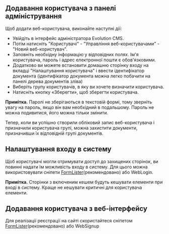 ## Додавання користувача з панелі адміністрування ##
Щоб додати веб-користувача, виконайте наступні дії:
* Увійдіть в інтерфейс адміністратора Evolution CMS.
* Потім натисніть "Користувачі" - "Управління веб-користувачами" - "Новий веб-користувач".
* Заповніть необхідну інформацію у відповідних полях. Ім'я користувача, пароль і адрес електронної пошти є обов'язковими.
* Додатково ви можете встановити домашню сторінку входу на вкладці "Налаштування користувача" і ввести ідентифікатор документа (ідентифікатор документа можна легко побачити на панелі дерева документів зліва)
* Виберіть групу користувачів, в яку ви хочете визначити користувача.
* Натисніть кнопку «Зберегти», щоб зберегти користувача.

**Примітка.** Паролі не зберігаються в текстовій формі, тому зверніть увагу на пароль, якщо він вам необхідний в подальшому. Пароль не можна подивитися, його можна тільки змінити.

Тепер, коли ви успішно створили обліковий запис веб-користувача і призначили користувача групі, можна захистити документи, призначивши їх відповідній групі документів.

## Налаштування входу в систему ##
Щоб користувачі могли отримувати доступ до захищених сторінок, ви повинні надати їм можливість входу в систему. Для цього можна використовувати сніпети [FormLister](http://docs.evo.im/04_extras/formlister/avtorizaciya_polzovateley.html)(рекомендовано) або WebLogin.

**Примітка.** Сторінки з включеним кешем будуть кешувати елементи при вході в систему. Краще не кешувати критичні для користувача елементи.

## Додавання користувача з веб-інтерфейсу ##
Для реалізації реєстрації на сайті скористайтеся сніпетом [FormLister](http://docs.evo.im/04_extras/formlister/registraciya_polzovateley.html)(рекомендовано) або WebSignup
